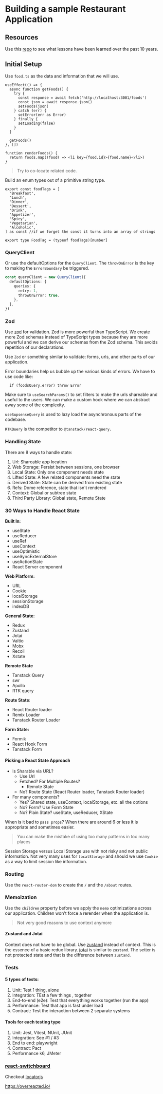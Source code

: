 # Building a sample Restaurant Application

## Resources

Use this [repo](https://github.com/coryhouse/reactjsconsulting/issues) to see what lessons have been learned over the
past 10 years.

## Initial Setup

Use `food.ts` as the data and information that we will use.

```tsx
useEffect(() => {
  async function getFoods() {
    try {
      const response = await fetch('http://localhost:3001/foods')
      const json = await response.json()
      setFoods(json)
    } catch (err) {
      setError(err as Error)
    } finally {
      setLoading(false)
    }
  }

  getFoods()
}, [])
```

```tsx
function renderFoods() {
  return foods.map((food) => <li key={food.id}>{food.name}</li>)
}
```

> Try to co-locate related code.

Build an enum types out of a primitive string type.

```tsx
export const foodTags = [
  'Breakfast',
  'Lunch',
  'Dinner',
  'Dessert',
  'Drink',
  'Appetizer',
  'Spicy',
  'Vegetarian',
  'Alcoholic',
] as const //if we forget the const it turns into an array of strings

export type FoodTag = (typeof foodTags)[number]
```

### QueryClient

Or use the defaultOptions for the `QueryClient`. The `throwOnError` is the key to making the `ErrorBoundary` be
triggered.

```ts
const queryClient = new QueryClient({
  defaultOptions: {
    queries: {
      retry: 1,
      throwOnError: true,
    },
  },
})
```

### Zod

Use [zod](https://zod.dev/) for validation. Zod is more powerful than TypeScript. We create more Zod schemas instead of
TypeScript types because they are more powerful and we can derive our schemas from
the Zod schema. This avoids repetition of our declarations.

Use `Zod` or something similar to validate: forms, urls, and other parts of our application.

Error boundaries help us bubble up the various kinds of errors. We have to use code like:

```tsx
  if (foodsQuery.error) throw Error
```

Make sure to `useSearchParams()` to set filters to make the urls shareable and useful to the users. We can make a custom
hook where we can abstract away some of the complexity.

`useSupsenseQuery` is used to lazy load the asynchronous parts of the codebase.

`RTKQuery` is the competitor to `@tanstack/react-query.`

### Handling State

There are 8 ways to handle state:

1. Url: Shareable app location
2. Web Storage: Persist between sessions, one browser
3. Local State: Only one component needs state
4. Lifted State: A few related components need the state
5. Derived State: State can be derived from existing state
6. Refs: Dome reference, state that isn't rendered
7. Context: Global or subtree state
8. Third Party Library: Global state, Remote State

### 30 Ways to Handle React State

**Built In:**

- useState
- useReducer
- useRef
- useContext
- useOptimistic
- useSyncExternalStore
- useActionState
- React Server component

**Web Platform:**

- URL
- Cookie
- localStorage
- sessionStorage
- indexDB

**General State:**

- Redux
- Zustand
- Jotai
- Valtio
- Mobx
- Recoil
- Xstate

**Remote State**

- Tanstack Query
- swr
- Apollo
- RTK query

**Route State:**

- React Router loader
- Remix Loader
- Tanstack Router Loader

**Form State:**

- Formik
- React Hook Form
- Tanstack Form

#### Picking a React State Approach

- Is Sharable via URL?
  - Use Url
  - Fetched? For Multiple Routes?
    - Remote State
  - No? Route State (React Router loader, Tanstack Router loader)
- For many components?
  - Yes? Shared state, useContext, localStorage, etc. all the options
  - No? Form? Use Form State
  - No? Plain State? useState, useReducer, XState

When is it bad to `pass props`? When there are around 6 or less it is appropriate and sometimes easier.


> You can make the mistake of using too many patterns in too many places

Session Storage versus Local Storage use with not risky and not public information. Not very many uses for
`localStorage` and should we use `Cookie` as a way to limit session like information.

### Routing

Use the `react-router-dom` to create the `/` and the `/about` routes.

### Memoization

Use the `children` property before we apply the `memo` optimizations across our application. Children won't force a
rerender when the application is.

> Not very good reasons to use context anymore

#### Zustand and Jotai

Context does not have to be global. Use [zustand](https://docs.pmnd.rs/zustand/getting-started/introduction) instead of
context. This is the essence of a basic redux library.  [jotai](https://jotai.org/docs/introduction) is similar to
`zustand`. The setter is not protected state and that is the difference between `zustand`.

### Tests

#### 5 types of tests:

1. Unit: Test 1 thing, alone
2. Integration: TEst a few things , together
3. End-to-end (e2e): Test that everything works together (run the app)
4. Performance: Test that app is fast under load
5. Contract: Test the interaction between 2 separate systems

#### Tools for each testing type

1. Unit: Jest, Vitest, NUnit, JUnit
2. Integration: See #1 / #3
3. End to end: playwright
4. Contract: Pact
5. Performance k6, JMeter

### [react-switchboard](https://github.com/coryhouse/react-switchboard)

Checkout [locatorjs](https://www.locatorjs.com/)

https://overreacted.io/




